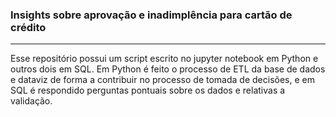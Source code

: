 ### Insights sobre aprovação e inadimplência para cartão de crédito
<hr class="style1">

Esse repositório possui um script escrito no jupyter notebook em Python e outros dois em SQL. Em Python é feito o processo de ETL da base de dados e dataviz de forma a contribuir no processo de tomada de decisões, e em SQL é respondido perguntas pontuais sobre os dados e relativas a validação. 
